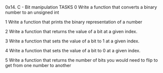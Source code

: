 0x14. C - Bit manipulation
TASKS
0
Write a function that converts a binary number to an unsigned int

1
Write a function that prints the binary representation of a number

2
Write a function that returns the value of a bit at a given index.

3
Write a function that sets the value of a bit to 1 at a given index.

4
Write a function that sets the value of a bit to 0 at a given index.

5
Write a function that returns the number of bits you would need to flip to get from one number to another
